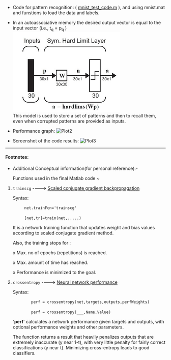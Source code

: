 * Code for pattern recognition: ( [mnist_test_code.m](sup_hebb_learn/mnist_test_code.m) ), and using mnist.mat and funstions to load the data and labels.  
* In an autoassociative memory the desired output vector is equal to the input vector (i.e., t<sub>q</sub> = p<sub>q</sub> )  
   ![Plot1](ref_model.jpg)  
   This model is used to store a set of patterns and then to recall them, even when corrupted patterns are provided as inputs.  
      
 * Performance graph: 
     ![Plot2](https://github.com/gvsakash/ann-design/blob/master/sup_hebb_learn/performance.png)
 * Screenshot of the code results:
     ![Plot3](https://github.com/gvsakash/ann-design/blob/master/sup_hebb_learn/matlab_implementation.jpg) 
___
#### Footnotes: 
* Additional Conceptual information(for personal reference):-

     Functions used in the final Matlab code ~
1. `trainscg` ----> [Scaled conjugate gradient backpropagation](https://in.mathworks.com/help/nnet/ref/trainscg.html)
   
     Syntax: 
  
            net.trainFcn='trainscg'
            
            [net,tr]=train(net,.....)
     It is a network training function that updates weight and bias values according to scaled conjugate gradient method.
     
     
     Also, the training stops for :
     
      x     Max. no of epochs (repetitions) is reached.
     
      x     Max. amount of time has reached.
     
      x     Performance is minimized to the goal.


2. `crossentropy` ----> [Neural network performance](https://in.mathworks.com/help/nnet/ref/crossentropy.html)

     Syntax: 
     
               perf = crossentropy(net,targets,outputs,perfWeights)

               perf = crossentropy(___,Name,Value)
     '**perf**' calculates a network performance given targets and outputs, with optional performance weights and other parameters.
     
     The function returns a result that heavily penalizes outputs that are extremely inaccurate (y near 1-t), with very little penalty for fairly correct classifications (y near t). Minimizing cross-entropy leads to good classifiers.
